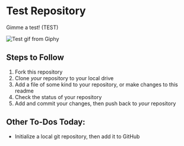 # Test Repository

Gimme a test! (TEST)

![Test gif from Giphy](https://media1.tenor.com/images/8b84047cc4c414a925a6d61bcaedf4e6/tenor.gif?itemid=8044873)

## Steps to Follow

1. Fork this repository
2. Clone _your_ repository to your local drive
3. Add a file of some kind to your repository, or make changes to this readme
4. Check the status of your repository
5. Add and commit your changes, then push back to _your_ repository

## Other To-Dos Today:

- Initialize a local git repository, then add it to GitHub
